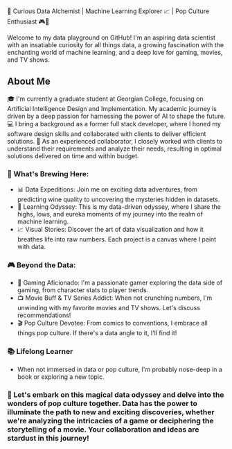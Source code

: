 🌟 Curious Data Alchemist | Machine Learning Explorer 📈 | Pop Culture Enthusiast 🎮🍿

Welcome to my data playground on GitHub! I'm an aspiring data scientist with an insatiable curiosity for all things data, a growing fascination with the enchanting world of machine learning, and a deep love for gaming, movies, and TV shows.

## About Me
🎓 I'm currently a graduate student at Georgian College, focusing on Artificial Intelligence Design and Implementation. My academic journey is driven by a deep passion for harnessing the power of AI to shape the future.
💻 I bring a background as a former full stack developer, where I honed my software design skills and collaborated with clients to deliver efficient solutions.
🤝 As an experienced collaborator, I closely worked with clients to understand their requirements and analyze their needs, resulting in optimal solutions delivered on time and within budget.

### 🔭 What's Brewing Here:
- 📊 Data Expeditions: Join me on exciting data adventures, from predicting wine quality to uncovering the mysteries hidden in datasets.
- 🧠 Learning Odyssey: This is my data-driven odyssey, where I share the highs, lows, and eureka moments of my journey into the realm of machine learning.
- 📈 Visual Stories: Discover the art of data visualization and how it breathes life into raw numbers. Each project is a canvas where I paint with data.

### 🎮 Beyond the Data:
- 🎯 Gaming Aficionado: I'm a passionate gamer exploring the data side of gaming, from character stats to player trends.
- 📺 Movie Buff & TV Series Addict: When not crunching numbers, I'm unwinding with my favorite movies and TV shows. Let's discuss recommendations!
- 🎬 Pop Culture Devotee: From comics to conventions, I embrace all things pop culture. If there's a data angle to it, I'll find it!

### 📚 Lifelong Learner 
- When not immersed in data or pop culture, I'm probably nose-deep in a book or exploring a new topic.

### 🌠 Let's embark on this magical data odyssey and delve into the wonders of pop culture together. Data has the power to illuminate the path to new and exciting discoveries, whether we're analyzing the intricacies of a game or deciphering the storytelling of a movie. Your collaboration and ideas are stardust in this journey!

